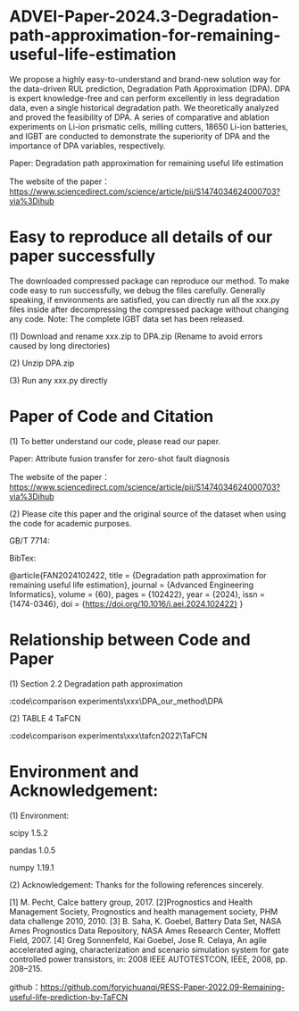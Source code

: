 # ADVEI-Paper-2024.3-Degradation-path-approximation-for-remaining-useful-life-estimation

We propose a highly easy-to-understand and brand-new solution way for the data-driven RUL prediction, Degradation Path Approximation (DPA). DPA is expert knowledge-free and can perform excellently in less degradation data, even a single historical degradation path.  We theoretically analyzed and proved the feasibility of DPA. A series of comparative and ablation experiments on Li-ion prismatic cells, milling cutters, 18650 Li-ion batteries, and IGBT are conducted to demonstrate the superiority of DPA and the importance of DPA variables, respectively. 

Paper: Degradation path approximation for remaining useful life estimation

The website of the paper：https://www.sciencedirect.com/science/article/pii/S1474034624000703?via%3Dihub




# Easy to reproduce all details of our paper successfully
The downloaded compressed package can reproduce our method. To make code easy to run successfully, we debug the files carefully. Generally speaking, if environments are satisfied, you can directly run all the xxx.py files inside after decompressing the compressed package without changing any code.
Note: The complete IGBT data set has been released.

(1) Download and rename xxx.zip to DPA.zip (Rename to avoid errors caused by long directories)

(2) Unzip DPA.zip

(3) Run any xxx.py directly


# Paper of Code and Citation
(1) To better understand our code, please read our paper.

Paper: Attribute fusion transfer for zero-shot fault diagnosis

The website of the paper：https://www.sciencedirect.com/science/article/pii/S1474034624000703?via%3Dihub

(2) Please cite this paper and the original source of the dataset when using the code for academic purposes.

GB/T 7714: 


BibTex:

@article{FAN2024102422,
title = {Degradation path approximation for remaining useful life estimation},
journal = {Advanced Engineering Informatics},
volume = {60},
pages = {102422},
year = {2024},
issn = {1474-0346},
doi = {https://doi.org/10.1016/j.aei.2024.102422}
}


# Relationship between Code and Paper

 (1) Section 2.2  Degradation path approximation
 
 :code\comparison experiments\xxx\DPA_our_method\DPA

 (2) TABLE 4 TaFCN
 
 :code\comparison experiments\xxx\tafcn2022\TaFCN


# Environment and Acknowledgement:

(1) Environment:

    
scipy                     1.5.2
    
pandas                    1.0.5
    
numpy                     1.19.1


(2) Acknowledgement: 
Thanks for the following references sincerely.
   
[1] M. Pecht, Calce battery group, 2017. 
[2]Prognostics and Health Management Society, Prognostics and health management society, PHM data challenge 2010, 2010.
[3] B. Saha, K. Goebel, Battery Data Set, NASA Ames Prognostics Data Repository, NASA Ames Research Center, Moffett Field, 2007. 
[4] Greg Sonnenfeld, Kai Goebel, Jose R. Celaya, An agile accelerated aging, characterization and scenario simulation system for gate controlled power transistors, in: 2008 IEEE AUTOTESTCON, IEEE, 2008, pp. 208–215. 
  
github：https://github.com/foryichuanqi/RESS-Paper-2022.09-Remaining-useful-life-prediction-by-TaFCN
